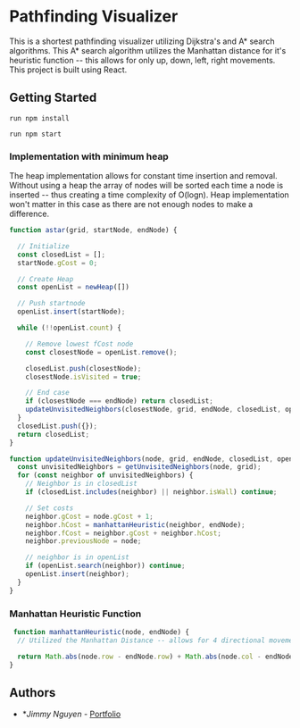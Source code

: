 # Pathfinding Visualizer
This is a shortest pathfinding visualizer utilizing Dijkstra's and A* search algorithms. This A* search algorithm utilizes the Manhattan distance for it's heuristic function -- this allows for only up, down, left, right movements. This project is built using React.  

## Getting Started

```
run npm install
```

```
run npm start
```

### Implementation with minimum heap

The heap implementation allows for constant time insertion and removal. Without using a heap the array of nodes will be sorted each time a node is inserted -- thus creating a time complexity of O(logn). Heap implementation won't matter in this case as there are not enough nodes to make a difference.

```js
function astar(grid, startNode, endNode) {

  // Initialize
  const closedList = [];
  startNode.gCost = 0;

  // Create Heap
  const openList = newHeap([])

  // Push startnode 
  openList.insert(startNode);

  while (!!openList.count) {

    // Remove lowest fCost node
    const closestNode = openList.remove();

    closedList.push(closestNode);
    closestNode.isVisited = true;

    // End case
    if (closestNode === endNode) return closedList;
    updateUnvisitedNeighbors(closestNode, grid, endNode, closedList, openList);
  }
  closedList.push({});
  return closedList;
}

function updateUnvisitedNeighbors(node, grid, endNode, closedList, openList) {
  const unvisitedNeighbors = getUnvisitedNeighbors(node, grid);
  for (const neighbor of unvisitedNeighbors) {
    // Neighbor is in closedList
    if (closedList.includes(neighbor) || neighbor.isWall) continue;

    // Set costs
    neighbor.gCost = node.gCost + 1;
    neighbor.hCost = manhattanHeuristic(neighbor, endNode);
    neighbor.fCost = neighbor.gCost + neighbor.hCost;
    neighbor.previousNode = node;

    // neighbor is in openList
    if (openList.search(neighbor)) continue;
    openList.insert(neighbor);
  }
}
```

### Manhattan Heuristic Function

```js
 function manhattanHeuristic(node, endNode) {
  // Utilized the Manhattan Distance -- allows for 4 directional movement (up, down, left, right)

  return Math.abs(node.row - endNode.row) + Math.abs(node.col - endNode.col);
}
```

## Authors

* **Jimmy Nguyen* - [Portfolio](https://jimmynguyen.dev/)